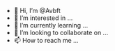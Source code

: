 - 👋 Hi, I’m @Avbft
- 👀 I’m interested in ...
- 🌱 I’m currently learning ...
- 💞️ I’m looking to collaborate on ...
- 📫 How to reach me ...

<!---
Avbft/Avbft is a ✨ special ✨ repository because its `README.md` (this file) appears on your GitHub profile.
You can click the Preview link to take a look at your changes.
--->
